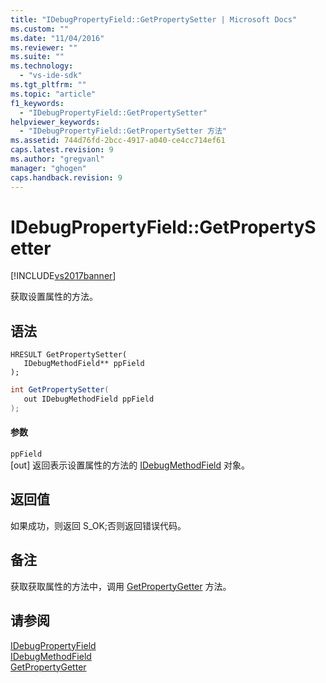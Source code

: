 ```yaml
---
title: "IDebugPropertyField::GetPropertySetter | Microsoft Docs"
ms.custom: ""
ms.date: "11/04/2016"
ms.reviewer: ""
ms.suite: ""
ms.technology: 
  - "vs-ide-sdk"
ms.tgt_pltfrm: ""
ms.topic: "article"
f1_keywords: 
  - "IDebugPropertyField::GetPropertySetter"
helpviewer_keywords: 
  - "IDebugPropertyField::GetPropertySetter 方法"
ms.assetid: 744d76fd-2bcc-4917-a040-ce4cc714ef61
caps.latest.revision: 9
ms.author: "gregvanl"
manager: "ghogen"
caps.handback.revision: 9
---
```

# IDebugPropertyField::GetPropertySetter
[!INCLUDE[vs2017banner](../../../code-quality/includes/vs2017banner.md)]

获取设置属性的方法。  
  
## 语法  
  
```cpp#  
HRESULT GetPropertySetter(   
   IDebugMethodField** ppField  
);  
```  
  
```c#  
int GetPropertySetter(  
   out IDebugMethodField ppField  
);  
```  
  
#### 参数  
 `ppField`  
 \[out\] 返回表示设置属性的方法的 [IDebugMethodField](../../../extensibility/debugger/reference/idebugmethodfield.md) 对象。  
  
## 返回值  
 如果成功，则返回 S\_OK;否则返回错误代码。  
  
## 备注  
 获取获取属性的方法中，调用 [GetPropertyGetter](../../../extensibility/debugger/reference/idebugpropertyfield-getpropertygetter.md) 方法。  
  
## 请参阅  
 [IDebugPropertyField](../../../extensibility/debugger/reference/idebugpropertyfield.md)   
 [IDebugMethodField](../../../extensibility/debugger/reference/idebugmethodfield.md)   
 [GetPropertyGetter](../../../extensibility/debugger/reference/idebugpropertyfield-getpropertygetter.md)